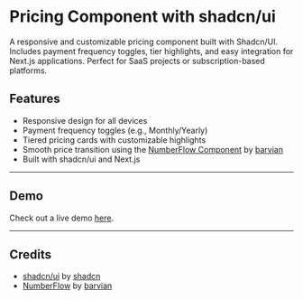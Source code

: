 # Pricing Component with shadcn/ui

A responsive and customizable pricing component built with Shadcn/UI. Includes payment frequency toggles, tier highlights, and easy integration for Next.js applications. Perfect for SaaS projects or subscription-based platforms.

## Features

- Responsive design for all devices
- Payment frequency toggles (e.g., Monthly/Yearly)
- Tiered pricing cards with customizable highlights
- Smooth price transition using the [NumberFlow Component](https://github.com/barvian/number-flow) by [barvian](https://github.com/barvian)
- Built with shadcn/ui and Next.js

---

## Demo

Check out a live demo [here](https://shadcn-pricing-page.vercel.app/).

---

## Credits

- [shadcn/ui](https://github.com/shadcn-ui/ui) by [shadcn](https://github.com/shadcn)
- [NumberFlow](https://github.com/barvian/number-flow) by [barvian](https://github.com/barvian)
